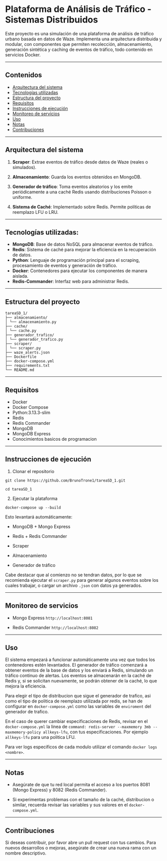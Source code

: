 # Plataforma de Análisis de Tráfico - Sistemas Distribuidos

Este proyecto es una simulación de una plataforma de análisis de tráfico urbano basada en datos de Waze. Implementa una arquitectura distribuida y modular, con componentes que permiten recolección, almacenamiento, generación sintética y caching de eventos de tráfico, todo contenido en servicios Docker.

---
## Contenidos

- [Arquitectura del sistema](#arquitectura-del-sistema)
- [Tecnologías utilizadas](#tecnologías-utilizadas)
- [Estructura del proyecto](#estructura-del-proyecto)
- [Requisitos](#requisitos)
- [Instrucciones de ejecución](#instrucciones-de-ejecución)
- [Monitoreo de servicios](#monitoreo-de-servicios)
- [Uso](#uso)
- [Notas](#notas)
- [Contribuciones](#contribuciones)

---

##  Arquitectura del sistema

1. **Scraper**: Extrae eventos de tráfico desde datos de Waze (reales o simulados).

2. **Almacenamiento**: Guarda los eventos obtenidos en MongoDB.

3. **Generador de tráfico**: Toma eventos aleatorios y los emite periódicamente a una caché Redis usando distribuciones Poisson o uniforme.

4. **Sistema de Caché**: Implementado sobre Redis. Permite políticas de reemplazo LFU o LRU.

---

## Tecnologías utilizadas:
- **MongoDB**: Base de datos NoSQL para almacenar eventos de tráfico.
- **Redis**: Sistema de caché para mejorar la eficiencia en la recuperación de datos.
- **Python**: Lenguaje de programación principal para el scraping, procesamiento de eventos y generación de tráfico.
- **Docker**: Contenedores para ejecutar los componentes de manera aislada.
- **Redis-Commander**: Interfaz web para administrar Redis.

---

## Estructura del proyecto
```
tareaSD_1/ 
├── almacenamiento/ 
│ └── almacenamiento.py 
├── cache/ 
│ └── cache.py 
├── generador_trafico/ 
│ └── generador_trafico.py 
├── scraper/ 
│ └── scraper.py 
├── waze_alerts.json 
├── Dockerfile 
├── docker-compose.yml 
├── requirements.txt 
└── README.md
```

---

## Requisitos

- Docker
- Docker Compose
- Python:3.13.3-slim
- Redis
- Redis Commander
- MongoDB
- MongoDB Express
- Conocimientos basicos de programacion

---

## Instrucciones de ejecución
1. Clonar el repositorio

`git clone https://github.com/BrunoTrone1/tareaSD_1.git`

`cd tareaSD_1`

2. Ejecutar la plataforma

`docker-compose up --build`

Esto levantará automáticamente:

- MongoDB + Mongo Express

- Redis + Redis Commander

- Scraper

- Almacenamiento

- Generador de tráfico

Cabe destacar que al comienzo no se tendran datos, por lo que se recomienda ejecutar el `scraper.py` para generar algunos eventos sobre los cuales trabajar, o cargar un archivo `.json` con datos ya generados.

---

## Monitoreo de servicios

- Mongo Express	`http://localhost:8081`

- Redis Commander `http://localhost:8082`

---

## Uso

El sistema empezará a funcionar automáticamente una vez que todos los contenedores estén levantados. El generador de tráfico comenzará a obtener eventos de la base de datos y los enviará a Redis, simulando un tráfico continuo de alertas. Los eventos se almacenarán en la caché de Redis y, si se solicitan nuevamente, se podrán obtener de la caché, lo que mejora la eficiencia.

Para elegir el tipo de distribucion que sigue el generador de trafico, asi como el tipo de politica de reemplazo utilizada por redis, se han de configurar en `docker-compose.yml` como las variables de `enviroment` del generador de trafico.

En el caso de querer cambiar especificaciones de Redis, revisar en el `docker-compose.yml` la linea de `command: redis-server --maxmemory 3mb --maxmemory-policy allkeys-lfu`, con tus especificaciones. Por ejemplo `allkeys-lfu` para una politica LFU.

Para ver logs especificos de cada modulo utilizar el comando `docker logs <nombre>`.

---

## Notas

- Asegúrate de que tu red local permita el acceso a los puertos 8081 (Mongo Express) y 8082 (Redis Commander).

- Si experimentas problemas con el tamaño de la caché, distribucion o similar, recuerda revisar las variables y sus valores en el `docker-compose.yml`.

---

## Contribuciones

Si deseas contribuir, por favor abre un pull request con tus cambios. Para nuevos desarrollos o mejoras, asegúrate de crear una nueva rama con un nombre descriptivo.